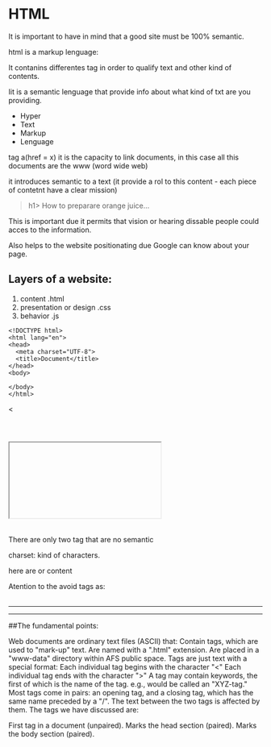 # HTML


It is important to have in mind that a good site must be 100% semantic.

html is a markup lenguage:

It contanins differentes tag in order to qualify text and other kind of contents.

Iit is a semantic lenguage that provide info about what kind of txt are you providing.

* Hyper
* Text
* Markup
* Lenguage

tag a(href = x)
it is the capacity to link documents, in this case all this documents are the www (word wide web)

it introduces semantic to a text (it provide a rol to this content - each piece of contetnt have a clear mission)

>h1> How to preparare orange juice...</h1>


This is important due it permits that vision or hearing dissable people could acces to the information.

Also helps to the website positionating due Google can know about your page.

## Layers of a website: 

1. content .html
2. presentation or design .css
3. behavior .js

```
<!DOCTYPE html>
<html lang="en">
<head>
  <meta charset="UTF-8">
  <title>Document</title>
</head>
<body>
  
</body>
</html>
```


<!DOCTYPE html>

<html lang="en">
<head>
  <meta charset="UTF-8">

  <<div></div>

<section></section>
<aside></aside>
<header></header>
<article></article>
<footer></footer>
<nav></nav>
<iframe src=""></iframe>
<table></table>
<form></form>


There are only two tag that are no semantic

<div></div>
<span></span>

charset: kind of characters. 

  <title>Document</title>

</head>
<body>
  
here are or content

</body>
</html>


Atention to the avoid tags as:
<br></br>
<hr></hr>


------


##The fundamental points:

Web documents are ordinary text files (ASCII) that:
Contain tags, which are used to "mark-up" text.
Are named with a ".html" extension.
Are placed in a "www-data" directory within AFS public space.
Tags are just text with a special format:
Each individual tag begins with the character "<"
Each individual tag ends with the character ">"
A tag may contain keywords, the first of which is the name of the tag. 
e.g., <XYZ KEY=VALUE> would be called an "XYZ-tag."
Most tags come in pairs: an opening tag, and a closing tag, which has the same name preceded by a "/".
The text between the two tags is affected by them.
The tags we have discussed are:
<HTML> First tag in a document (unpaired).
<HEAD> Marks the head section (paired).
<BODY> Marks the body section (paired).
<TITLE> Title (goes in head section) (paired).
<P> Paragraph break (unpaired).
<BR> Line break (unpaired).
<HR> Horizontal rule (line) (unpaired).
<PRE> Preformatted text (paired).
<EM> Emphasis (usually italics) (paired).
<STRONG> Stronger emphasis (paired).
<B> Bold (text attribute) (paired).
<I> Italics (text attribute) (paired).
<H1> Level 1 (e.g., document) heading (paired).
<H2> Level 2 (e.g., part) heading (paired).
<H3> Level 3 (e.g., chapter) heading (paired).
<H4> Level 4 (e.g., section) heading (paired).
<H5> Level 5 (e.g., subsection) heading (paired).
<H6> Level 6 (e.g., paragraph) heading (paired).



http://html5doctor.com/downloads/h5d-sectioning-flowchart.png


Forms:
atributes:
* action =  "htp://..../php"  ===> this tis the page that recieve and works with the data
* method = "post" ==> there another method called 'get'. This method is the first one

elements permits user to introduce elements
    Description

<form>  Defines an HTML form for user input
<input> Defines an input control

1. radio
2. text
3. email
4. submit
5. password
6. checkbox
color


The <input> element is self-contained, meaning it uses only one tag and it does not wrap any other content.

[Building Forms]
(http://learn.shayhowe.com/html-css/building-forms/)

date
datetime
email
month
number
range
search
tel
time
url
week


<textarea>  Defines a multiline input control (text area)
<label> Defines a label for an <input> element
<fieldset>  Groups related elements in a form
<legend>    Defines a caption for a <fieldset> element
<select>    Defines a drop-down list
<optgroup>  Defines a group of related options in a drop-down list
<option>    Defines an option in a drop-down list
<button>    Defines a clickable button
<datalist>  Specifies a list of pre-defined options for input controls
<keygen>    Defines a key-pair generator field (for forms)
<output>    Defines the result of a calculation




html pretyfy : package control for sublime.














